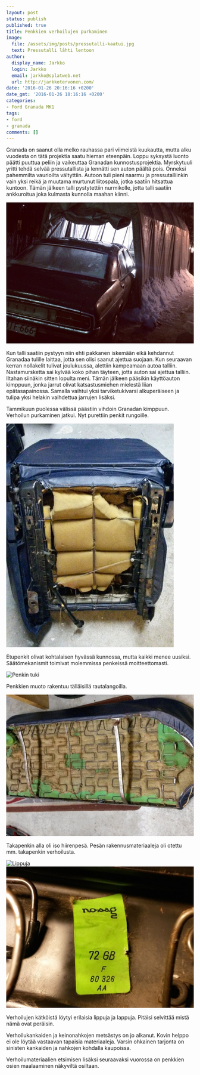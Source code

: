 ```yaml
---
layout: post
status: publish
published: true
title: Penkkien verhoilujen purkaminen
image:
  file: /assets/img/posts/pressutalli-kaatui.jpg
  text: Pressutalli låhti lentoon
author:
  display_name: Jarkko
  login: Jarkko
  email: jarkko@splatweb.net
  url: http://jarkkotervonen.com/
date: '2016-01-26 20:16:16 +0200'
date_gmt: '2016-01-26 18:16:16 +0200'
categories:
- Ford Granada MK1
tags:
- ford
- granada
comments: []
---
```

Granada on saanut olla melko rauhassa pari viimeistä kuukautta, mutta alku vuodesta on tätä projektia saatu hieman eteenpäin. Loppu syksystä luonto päätti puuttua peliin ja vaikeuttaa Granadan kunnostusprojektia. Myrskytuuli yritti tehdä selvää pressutallista ja lennätti sen auton päältä pois. Onneksi pahemmilta vaurioilta vältyttiin. Autoon tuli pieni naarmu ja pressutalliinkin vain yksi reikä ja muutama murtunut liitospala, jotka saatiin hitsattua kuntoon. Tämän jälkeen talli pystytettiin nurmikolle, jotta talli saatiin ankkuroitua joka kulmasta kunnolla maahan kiinni.

<amp-img src="/assets/img/posts/granada-luistelua.jpg" alt="Talliin luistelua" width="4" height="3" layout="responsive">
  <noscript><img src="/assets/img/posts/granada-luistelua.jpg" alt="Talliin luistelua" /></noscript>
</amp-img>

Kun talli saatiin pystyyn niin ehti pakkanen iskemään eikä kehdannut Granadaa tulille laittaa, jotta sen olisi saanut ajettua suojaan. Kun seuraavan kerran nollakelit tulivat joulukuussa, alettiin kampeamaan autoa talliin. Nastamursketta sai kylvää koko pihan täyteen, jotta auton sai ajettua talliin. Iltahan siinäkin sitten lopulta meni. Tämän jälkeen pääsikin käyttöauton kimppuun, jonka jarrut olivat katsastusmiehen mielestä liian epätasapainossa. Samalla vaihtui yksi tarviketukivarsi alkuperäiseen ja tulipa yksi helakin vaihdettua jarrujen lisäksi.

Tammikuun puolessa välissä päästiin vihdoin Granadan kimppuun. Verhoilun purkaminen jatkui. Nyt purettiin penkit rungoille.

<amp-img src="/assets/img/posts/etupenkki.jpg" alt="Etupenkki" width="4" height="3" layout="responsive">
  <noscript><img src="/assets/img/posts/etupenkki.jpg" alt="Etupenkki" /></noscript>
</amp-img>

Etupenkit olivat kohtalaisen hyvässä kunnossa, mutta kaikki menee uusiksi. Säätömekanismit toimivat molemmissa penkeissä moitteettomasti.

<amp-img src="/assets/img/posts/penkintuki.jpg" alt="Penkin tuki" width="4" height="3" layout="responsive">
  <noscript><img src="/assets/img/posts/penkintuki.jpg" alt="Penkin tuki" /></noscript>
</amp-img>

Penkkien muoto rakentuu tälläisillä rautalangoilla.

<amp-img src="/assets/img/posts/takapenkki.jpg" alt="Takapenkki" width="4" height="3" layout="responsive">
  <noscript><img src="/assets/img/posts/takapenkki.jpg" alt="Takapenkki" /></noscript>
</amp-img>

Takapenkin alla oli iso hiirenpesä. Pesän rakennusmateriaaleja oli otettu mm. takapenkin verhoilusta.

<amp-img src="/assets/img/posts/lippuja.jpg" alt="Lippuja" width="4" height="3" layout="responsive">
  <noscript><img src="/assets/img/posts/lippuja.jpg" alt="Lippuja" /></noscript>
</amp-img>

<amp-img src="/assets/img/posts/lappuja.jpg" alt="Lappuja" width="4" height="3" layout="responsive">
  <noscript><img src="/assets/img/posts/lappuja.jpg" alt="Lappuja" /></noscript>
</amp-img>

Verhoilujen kätköistä löytyi erilaisia lippuja ja lappuja. Pitäisi selvittää mistä nämä ovat peräisin.

Verhoilukankaiden ja keinonahkojen metsästys on jo alkanut. Kovin helppo ei ole löytää vastaavan tapaisia materiaaleja. Varsin ohkainen tarjonta on sinisten kankaiden ja nahkojen kohdalla kaupoissa.

Verhoilumateriaalien etsimisen lisäksi seuraavaksi vuorossa on penkkien osien maalaaminen näkyviltä osiltaan.
